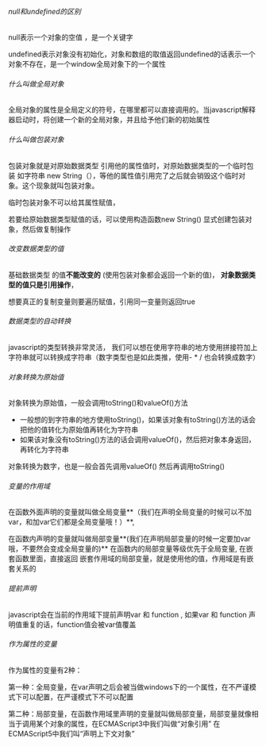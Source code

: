 ###### null和undefined的区别

null表示一个对象的空值 ，是一个关键字

undefined表示对象没有初始化，对象和数组的取值返回undefined的话表示一个对象不存在，是一个window全局对象下的一个属性



###### 什么叫做全局对象

全局对象的属性是全局定义的符号，在哪里都可以直接调用的。当javascript解释器启动时，将创建一个新的全局对象，并且给予他们新的初始属性



###### 什么叫做包装对象

包装对象就是对原始数据类型 引用他的属性值时，对原始数据类型的一个临时包装 如字符串 new String（），等他的属性值引用完了之后就会销毁这个临时对象。这个现象就叫包装对象。

临时包装对象不可以给其属性赋值，

若要给原始数据类型赋值的话，可以使用构造函数new String() 显式创建包装对象，然后做复制操作



###### 改变数据类型的值

基础数据类型 的值**不能改变的** (使用包装对象都会返回一个新的值)， **对象数据类型的值只是引用操作**，

想要真正的复制变量则要遍历赋值，引用同一变量则返回true



###### 数据类型的自动转换

javascript的类型转换非常灵活， 我们可以想在使用字符串的地方使用拼接符加上字符串就可以转换成字符串（数字类型也是如此类推，使用- * / 也会转换成数字）



###### 对象转换为原始值

对象转换为原始值，一般会调用toString()和valueOf()方法

- 一般想的到字符串的地方使用toString()，如果该对象有toString()方法的话会把他的值转化为原始值再转化为字符串
- 如果该对象没有toString()方法的话会调用valueOf()，然后把对象本身返回，再转化为字符串

对象转换为数字，也是一般会首先调用valueOf()  然后再调用toString() 



###### 变量的作用域

在函数外面声明的变量就叫做全局变量**（我们在声明全局变量的时候可以不加var，和加var它们都是全局变量哦！）**,

在函数内声明的变量就叫做局部变量**(我们在声明局部变量的时候一定要加var哦，不要然会变成全局变量的)**  在函数内的局部变量等级优先于全局变量, 在嵌套函数里面，直接返回 嵌套作用域的局部变量，就是使用他的值，作用域是有嵌套关系的



###### 提前声明

javascript会在当前的作用域下提前声明var 和 function , 如果var 和  function 声明值重复的话，function值会被var值覆盖



###### 作为属性的变量

作为属性的变量有2种：

第一种：全局变量，在var声明之后会被当做windows下的一个属性，在不严谨模式下可以配置，在严谨模式下不可以配置

第二种：局部变量，在函数作用域里声明的变量就叫做局部变量，局部变量就像相当于调用某个对象的属性，在ECMAScript3中我们叫做“对象引用” 在ECMAScript5中我们叫“声明上下文对象”











